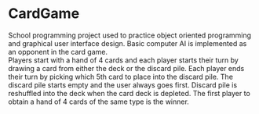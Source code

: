 # CardGame
School programming project used to practice object oriented programming and graphical user interface design.  Basic computer AI is implemented as an opponent in the card game.  
Players start with a hand of 4 cards and each player starts their turn by drawing a card from either the deck or the discard pile.  Each player ends their turn by picking which 5th card to place into the discard pile.  The discard pile starts empty and the user always goes first.  Discard pile is reshuffled into the deck when the card deck is depleted.
The first player to obtain a hand of 4 cards of the same type is the winner.
